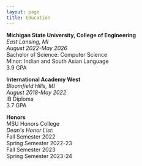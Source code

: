 ```yaml
---
layout: page
title: Education
---
```


**Michigan State University, College of Engineering**  
_East Lansing, MI_  
_August 2022-May 2026_  
Bachelor of Science: Computer Science  
Minor: Indian and South Asian Language  
3.9 GPA

**International Academy West**  
_Bloomfield Hills, MI_  
_August 2018-May 2022_  
IB Diploma  
3.7 GPA  

**Honors**  
MSU Honors College  
_Dean's Honor List:_  
    Fall Semester 2022  
    Spring Semester 2022-23  
    Fall Semester 2023  
    Spring Semester 2023-24  
